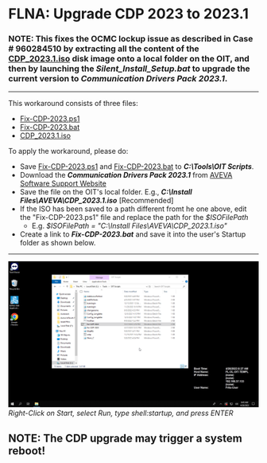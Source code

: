 # FLNA: Upgrade CDP 2023 to 2023.1 
### NOTE: This fixes the OCMC lockup issue as described in Case # 960284510 by extracting all the content of the [CDP_2023.1.iso](https://softwaresupportsp.aveva.com/#/connectivityhub/details?id=e1af0884-b3c6-4d0f-a6b6-47507b398690) disk image onto a local folder on the OIT, and then by launching the <b><i>Silent_Install_Setup.bat</b></i> to upgrade the current version to <b><i>Communication Drivers Pack 2023.1</b></i>.
---
This workaround consists of three files:
* [Fix-CDP-2023.ps1](Fix-CDP-2023.ps1)
* [Fix-CDP-2023.bat](Fix-CDP-2023.bat)
* [CDP_2023.1.iso](https://softwaresupportsp.aveva.com/#/connectivityhub/details?id=e1af0884-b3c6-4d0f-a6b6-47507b398690)

To apply the workaround, please do:
* Save [Fix-CDP-2023.ps1](Fix-CDP-2023.ps1) and [Fix-CDP-2023.bat](Fix-CDP-2023.bat) to <b><i>C:\Tools\OIT Scripts</b></i>.
* Download the <b><i>Communication Drivers Pack 2023.1</b></i> from [AVEVA Software Support Website](https://softwaresupportsp.aveva.com/#/connectivityhub/details?id=e1af0884-b3c6-4d0f-a6b6-47507b398690)
* Save the file on the OIT's local folder. E.g., <b><i>C:\Install Files\AVEVA\CDP_2023.1.iso</i></b> [Recommended]
* If the ISO has been saved to a path different fromt he one above, edit the "Fix-CDP-2023.ps1" file and replace the path for the <i>$ISOFilePath</i>
  * E.g. <i>$ISOFilePath = "C:\Install Files\AVEVA\CDP_2023.1.iso"</i>
* Create a link to <b><i>Fix-CDP-2023.bat</b></i> and save it into the user's Startup folder  as shown below.

---
![Create Shortcut Procedure](StartupShortcut.gif)<br>
<i>Right-Click on Start, select Run, type <i>shell:startup</i>, and press ENTER</i>

## NOTE: The CDP upgrade may trigger a system reboot!

